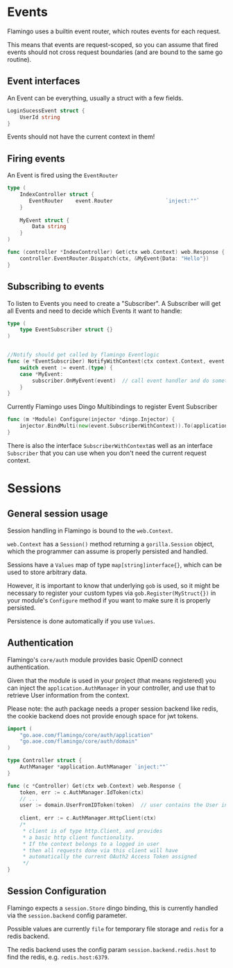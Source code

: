 # Events

Flamingo uses a builtin event router, which routes events for each request.

This means that events are request-scoped, so you can assume that fired events should not
cross request boundaries (and are bound to the same go routine).

## Event interfaces

An Event can be everything, usually a struct with a few fields.

```go
LoginSucessEvent struct {
    UserId string
}
```

Events should not have the current context in them!

## Firing events

An Event is fired using the `EventRouter` 

```go
type (
    IndexController struct {
       EventRouter    event.Router                 `inject:""`
    }
    
    MyEvent struct {
        Data string
    }
)

func (controller *IndexController) Get(ctx web.Context) web.Response {
    controller.EventRouter.Dispatch(ctx, &MyEvent{Data: "Hello"})
}
```


## Subscribing to events

To listen to Events you need to create a "Subscriber". 
A Subscriber will get all Events and need to decide which Events it want to handle:

```go
type (
    type EventSubscriber struct {}
)


//Notify should get called by flamingo Eventlogic
func (e *EventSubscriber) NotifyWithContext(ctx context.Context, event event.Event) {
    switch event := event.(type) {
    case *MyEvent:
        subscriber.OnMyEvent(event)  // call event handler and do something
    }
}
```

Currently Flamingo uses Dingo Multibindings to register Event Subscriber

```go
func (m *Module) Configure(injector *dingo.Injector) {
    injector.BindMulti(new(event.SubscriberWithContext)).To(application.EventSubscriber{})
}
```

There is also the interface `SubscriberWithContext`as well as an interface `Subscriber` that you can use when you don't need the current request context. 





# Sessions

## General session usage

Session handling in Flamingo is bound to the `web.Context`.

`web.Context` has a `Session()` method returning a `gorilla.Session` object, which
the programmer can assume is properly persisted and handled.

Sessions have a `Values` map of type `map[string]interface{}`, which can be used to store arbitrary data.

However, it is important to know that underlying `gob` is used, so it might be necessary to register
your custom types via `gob.Register(MyStruct{})` in your module's `Configure` method if you
want to make sure it is properly persisted.

Persistence is done automatically if you use `Values`.

## Authentication

Flamingo's `core/auth` module provides basic OpenID connect authentication.

Given that the module is used in your project (that means registered) you can inject
the `application.AuthManager` in your controller, and use that to retrieve
User information from the context.

Please note: the auth package needs a proper session backend like redis, the cookie
backend does not provide enough space for jwt tokens.

```go
import (
    "go.aoe.com/flamingo/core/auth/application"
    "go.aoe.com/flamingo/core/auth/domain"
)

type Controller struct {
    AuthManager *application.AuthManager `inject:""`
}

func (c *Controller) Get(ctx web.Context) web.Response {
    token, err := c.AuthManager.IdToken(ctx)
    // ...
    user := domain.UserFromIDToken(token)  // user contains the User information obtained from the ID token
    
    client, err := c.AuthManager.HttpClient(ctx)
    /*
     * client is of type http.Client, and provides
     * a basic http client functionality.
     * If the context belongs to a logged in user
     * then all requests done via this client will have
     * automatically the current OAuth2 Access Token assigned
     */
}
```

## Session Configuration

Flamingo expects a `session.Store` dingo binding, this is currently handled via the `session.backend` config parameter.

Possible values are currently `file` for temporary file storage and `redis` for a redis backend.

The redis backend uses the config param `session.backend.redis.host` to find the redis, e.g. `redis.host:6379`.
